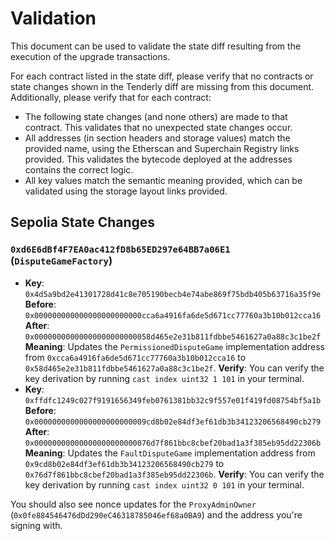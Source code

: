 # Validation

This document can be used to validate the state diff resulting from the execution of the upgrade transactions.

For each contract listed in the state diff, please verify that no contracts or state changes shown in the Tenderly diff are missing from this document. Additionally, please verify that for each contract:

- The following state changes (and none others) are made to that contract. This validates that no unexpected state changes occur.
- All addresses (in section headers and storage values) match the provided name, using the Etherscan and Superchain Registry links provided. This validates the bytecode deployed at the addresses contains the correct logic.
- All key values match the semantic meaning provided, which can be validated using the storage layout links provided.

## Sepolia State Changes

### `0xd6E6dBf4F7EA0ac412fD8b65ED297e64BB7a06E1` (`DisputeGameFactory`)

- **Key**: `0x4d5a9bd2e41301728d41c8e705190becb4e74abe869f75bdb405b63716a35f9e` <br/>
  **Before**: `0x000000000000000000000000cca6a4916fa6de5d671cc77760a3b10b012cca16` <br/>
  **After**: `0x00000000000000000000000058d465e2e31b811fdbbe5461627a0a88c3c1be2f` <br/>
  **Meaning**: Updates the `PermissionedDisputeGame` implementation address from `0xcca6a4916fa6de5d671cc77760a3b10b012cca16` to `0x58d465e2e31b811fdbbe5461627a0a88c3c1be2f`.
  **Verify**: You can verify the key derivation by running `cast index uint32 1 101` in your terminal.
- **Key**: `0xffdfc1249c027f9191656349feb0761381bb32c9f557e01f419fd08754bf5a1b` <br/>
  **Before**: `0x0000000000000000000000009cd8b02e84df3ef61db3b34123206568490cb279` <br/>
  **After**: `0x00000000000000000000000076d7f861bbc8cbef20bad1a3f385eb95dd22306b` <br/>
  **Meaning**: Updates the `FaultDisputeGame` implementation address from `0x9cd8b02e84df3ef61db3b34123206568490cb279` to `0x76d7f861bbc8cbef20bad1a3f385eb95dd22306b`.
  **Verify**: You can verify the key derivation by running `cast index uint32 0 101` in your terminal.

You should also see nonce updates for the `ProxyAdminOwner` (`0x0fe884546476dDd290eC46318785046ef68a0BA9`) and the address you're signing with.
